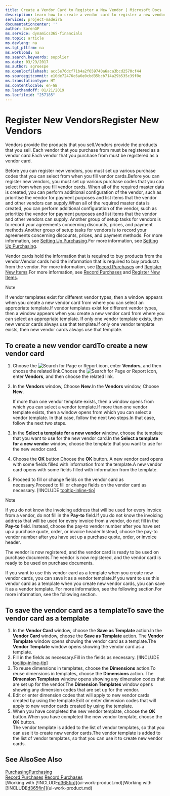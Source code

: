 ```yaml
---
title: Create a Vendor Card to Register a New Vendor | Microsoft Docs
description: Learn how to create a vendor card to register a new vendor or supplier.
services: project-madeira
documentationcenter: ''
author: SorenGP
ms.service: dynamics365-financials
ms.topic: article
ms.devlang: na
ms.tgt_pltfrm: na
ms.workload: na
ms.search.keywords: supplier
ms.date: 03/29/2017
ms.author: sgroespe
ms.openlocfilehash: acc5e76dcf71b4a2f659740a6aca3bcd2570cf44
ms.sourcegitcommit: e10de72476c6a6e0cbd35bcb714a29b535c39f0e
ms.translationtype: HT
ms.contentlocale: en-GB
ms.lasthandoff: 01/21/2019
ms.locfileid: "257185"
---
```

# <a name="register-new-vendors"></a><span data-ttu-id="e7a69-103">Register New Vendors</span><span class="sxs-lookup"><span data-stu-id="e7a69-103">Register New Vendors</span></span>
<span data-ttu-id="e7a69-104">Vendors provide the products that you sell.</span><span class="sxs-lookup"><span data-stu-id="e7a69-104">Vendors provide the products that you sell.</span></span> <span data-ttu-id="e7a69-105">Each vendor that you purchase from must be registered as a vendor card.</span><span class="sxs-lookup"><span data-stu-id="e7a69-105">Each vendor that you purchase from must be registered as a vendor card.</span></span>

<span data-ttu-id="e7a69-106">Before you can register new vendors, you must set up various purchase codes that you can select from when you fill vendor cards.</span><span class="sxs-lookup"><span data-stu-id="e7a69-106">Before you can register new vendors, you must set up various purchase codes that you can select from when you fill vendor cards.</span></span> <span data-ttu-id="e7a69-107">When all of the required master data is created, you can perform additional configuration of the vendor, such as prioritise the vendor for payment purposes and list items that the vendor and other vendors can supply.</span><span class="sxs-lookup"><span data-stu-id="e7a69-107">When all of the required master data is created, you can perform additional configuration of the vendor, such as prioritize the vendor for payment purposes and list items that the vendor and other vendors can supply.</span></span> <span data-ttu-id="e7a69-108">Another group of setup tasks for vendors is to record your agreements concerning discounts, prices, and payment methods.</span><span class="sxs-lookup"><span data-stu-id="e7a69-108">Another group of setup tasks for vendors is to record your agreements concerning discounts, prices, and payment methods.</span></span> <span data-ttu-id="e7a69-109">For more information, see [Setting Up Purchasing](purchasing-setup-purchasing.md).</span><span class="sxs-lookup"><span data-stu-id="e7a69-109">For more information, see [Setting Up Purchasing](purchasing-setup-purchasing.md).</span></span>

<span data-ttu-id="e7a69-110">Vendor cards hold the information that is required to buy products from the vendor.</span><span class="sxs-lookup"><span data-stu-id="e7a69-110">Vendor cards hold the information that is required to buy products from the vendor.</span></span> <span data-ttu-id="e7a69-111">For more information, see [Record Purchases](purchasing-how-record-purchases.md) and [Register New Items](inventory-how-register-new-items.md).</span><span class="sxs-lookup"><span data-stu-id="e7a69-111">For more information, see [Record Purchases](purchasing-how-record-purchases.md) and [Register New Items](inventory-how-register-new-items.md).</span></span>

> [!NOTE]  
>   <span data-ttu-id="e7a69-112">If vendor templates exist for different vendor types, then a window appears when you create a new vendor card from where you can select an appropriate template.</span><span class="sxs-lookup"><span data-stu-id="e7a69-112">If vendor templates exist for different vendor types, then a window appears when you create a new vendor card from where you can select an appropriate template.</span></span> <span data-ttu-id="e7a69-113">If only one vendor template exists, then new vendor cards always use that template.</span><span class="sxs-lookup"><span data-stu-id="e7a69-113">If only one vendor template exists, then new vendor cards always use that template.</span></span>

## <a name="to-create-a-new-vendor-card"></a><span data-ttu-id="e7a69-114">To create a new vendor card</span><span class="sxs-lookup"><span data-stu-id="e7a69-114">To create a new vendor card</span></span>
1. <span data-ttu-id="e7a69-115">Choose the ![Search for Page or Report](media/ui-search/search_small.png "Search for Page or Report icon") icon, enter **Vendors**, and then choose the related link.</span><span class="sxs-lookup"><span data-stu-id="e7a69-115">Choose the ![Search for Page or Report](media/ui-search/search_small.png "Search for Page or Report icon") icon, enter **Vendors**, and then choose the related link.</span></span>  
2. <span data-ttu-id="e7a69-116">In the **Vendors** window, Choose **New**.</span><span class="sxs-lookup"><span data-stu-id="e7a69-116">In the **Vendors** window, Choose **New**.</span></span>

    <span data-ttu-id="e7a69-117">If more than one vendor template exists, then a window opens from which you can select a vendor template.</span><span class="sxs-lookup"><span data-stu-id="e7a69-117">If more than one vendor template exists, then a window opens from which you can select a vendor template.</span></span> <span data-ttu-id="e7a69-118">In that case, follow the next two steps.</span><span class="sxs-lookup"><span data-stu-id="e7a69-118">In that case, follow the next two steps.</span></span>
3. <span data-ttu-id="e7a69-119">In the **Select a template for a new vendor** window, choose the template that you want to use for the new vendor card.</span><span class="sxs-lookup"><span data-stu-id="e7a69-119">In the **Select a template for a new vendor** window, choose the template that you want to use for the new vendor card.</span></span>
4. <span data-ttu-id="e7a69-120">Choose the **OK** button.</span><span class="sxs-lookup"><span data-stu-id="e7a69-120">Choose the **OK** button.</span></span> <span data-ttu-id="e7a69-121">A new vendor card opens with some fields filled with information from the template.</span><span class="sxs-lookup"><span data-stu-id="e7a69-121">A new vendor card opens with some fields filled with information from the template.</span></span>
5. <span data-ttu-id="e7a69-122">Proceed to fill or change fields on the vendor card as necessary.</span><span class="sxs-lookup"><span data-stu-id="e7a69-122">Proceed to fill or change fields on the vendor card as necessary.</span></span> [!INCLUDE [tooltip-inline-tip](includes/tooltip-inline-tip_md.md)]

> [!NOTE]  
>   <span data-ttu-id="e7a69-123">If you do not know the invoicing address that will be used for every invoice from a vendor, do not fill in the **Pay-to** field.</span><span class="sxs-lookup"><span data-stu-id="e7a69-123">If you do not know the invoicing address that will be used for every invoice from a vendor, do not fill in the **Pay-to** field.</span></span> <span data-ttu-id="e7a69-124">Instead, choose the pay-to vendor number after you have set up a purchase quote, order, or invoice header.</span><span class="sxs-lookup"><span data-stu-id="e7a69-124">Instead, choose the pay-to vendor number after you have set up a purchase quote, order, or invoice header.</span></span>

<span data-ttu-id="e7a69-125">The vendor is now registered, and the vendor card is ready to be used on purchase documents.</span><span class="sxs-lookup"><span data-stu-id="e7a69-125">The vendor is now registered, and the vendor card is ready to be used on purchase documents.</span></span>

<span data-ttu-id="e7a69-126">If you want to use this vendor card as a template when you create new vendor cards, you can save it as a vendor template.</span><span class="sxs-lookup"><span data-stu-id="e7a69-126">If you want to use this vendor card as a template when you create new vendor cards, you can save it as a vendor template.</span></span> <span data-ttu-id="e7a69-127">For more information, see the following section.</span><span class="sxs-lookup"><span data-stu-id="e7a69-127">For more information, see the following section.</span></span>

## <a name="to-save-the-vendor-card-as-a-template"></a><span data-ttu-id="e7a69-128">To save the vendor card as a template</span><span class="sxs-lookup"><span data-stu-id="e7a69-128">To save the vendor card as a template</span></span>
1. <span data-ttu-id="e7a69-129">In the **Vendor Card** window, choose the **Save as Template** action.</span><span class="sxs-lookup"><span data-stu-id="e7a69-129">In the **Vendor Card** window, choose the **Save as Template** action.</span></span> <span data-ttu-id="e7a69-130">The **Vendor Template** window opens showing the vendor card as a template.</span><span class="sxs-lookup"><span data-stu-id="e7a69-130">The **Vendor Template** window opens showing the vendor card as a template.</span></span>
2. <span data-ttu-id="e7a69-131">Fill in the fields as necessary.</span><span class="sxs-lookup"><span data-stu-id="e7a69-131">Fill in the fields as necessary.</span></span> [!INCLUDE [tooltip-inline-tip](includes/tooltip-inline-tip_md.md)]
3. <span data-ttu-id="e7a69-132">To reuse dimensions in templates, choose the **Dimensions** action.</span><span class="sxs-lookup"><span data-stu-id="e7a69-132">To reuse dimensions in templates, choose the **Dimensions** action.</span></span> <span data-ttu-id="e7a69-133">The **Dimension Templates** window opens showing any dimension codes that are set up for the vendor.</span><span class="sxs-lookup"><span data-stu-id="e7a69-133">The **Dimension Templates** window opens showing any dimension codes that are set up for the vendor.</span></span>
4. <span data-ttu-id="e7a69-134">Edit or enter dimension codes that will apply to new vendor cards created by using the template.</span><span class="sxs-lookup"><span data-stu-id="e7a69-134">Edit or enter dimension codes that will apply to new vendor cards created by using the template.</span></span>
5. <span data-ttu-id="e7a69-135">When you have completed the new vendor template, choose the **OK** button.</span><span class="sxs-lookup"><span data-stu-id="e7a69-135">When you have completed the new vendor template, choose the **OK** button.</span></span>  
   <span data-ttu-id="e7a69-136">The vendor template is added to the list of vendor templates, so that you can use it to create new vendor cards.</span><span class="sxs-lookup"><span data-stu-id="e7a69-136">The vendor template is added to the list of vendor templates, so that you can use it to create new vendor cards.</span></span>

## <a name="see-also"></a><span data-ttu-id="e7a69-137">See Also</span><span class="sxs-lookup"><span data-stu-id="e7a69-137">See Also</span></span>
[<span data-ttu-id="e7a69-138">Purchasing</span><span class="sxs-lookup"><span data-stu-id="e7a69-138">Purchasing</span></span>](purchasing-manage-purchasing.md)  
<span data-ttu-id="e7a69-139">[Record Purchases](purchasing-how-record-purchases.md) </span><span class="sxs-lookup"><span data-stu-id="e7a69-139">[Record Purchases](purchasing-how-record-purchases.md) </span></span>  
<span data-ttu-id="e7a69-140">[Working with [!INCLUDE[d365fin](includes/d365fin_md.md)]](ui-work-product.md)</span><span class="sxs-lookup"><span data-stu-id="e7a69-140">[Working with [!INCLUDE[d365fin](includes/d365fin_md.md)]](ui-work-product.md)</span></span>  
